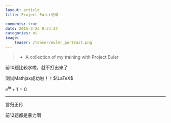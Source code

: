 ```yaml
---
layout: article
title: Project-Euler记录

comments: true
date: 2015-3-22 9:54:37
categories: oi
image:
    teaser: /teaser/euler_portrait.png
---
```

>* A collection of my training with Project Euler

前10题比较水啦，就不打出来了

测试Mathjax成功啦！！$\LaTeX$

$e^{i \pi}+1=0$

---

言归正传

前12题都是暴力啊
